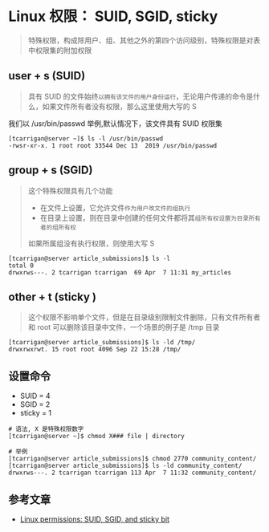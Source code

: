 # Linux 权限： SUID, SGID, sticky

> 特殊权限，构成除用户、组、其他之外的第四个访问级别，特殊权限是对表中权限集的附加权限

## user + s (SUID)

> 具有 SUID 的文件始终`以拥有该文件的用户身份运行`，无论用户传递的命令是什么，如果文件所有者没有权限，那么这里使用大写的 S

我们以 /usr/bin/passwd 举例,默认情况下，该文件具有 SUID 权限集

```shell
[tcarrigan@server ~]$ ls -l /usr/bin/passwd 
-rwsr-xr-x. 1 root root 33544 Dec 13  2019 /usr/bin/passwd
```

## group + s (SGID)

> 这个特殊权限具有几个功能
>
> * 在文件上设置，它允许文件`作为用户改文件的组执行`
> * 在目录上设置，则在目录中创建的任何文件都将其`组所有权设置为目录所有者的组所有权`
>
> 如果所属组没有执行权限，则使用大写 S

```shell
[tcarrigan@server article_submissions]$ ls -l 
total 0
drwxrws---. 2 tcarrigan tcarrigan  69 Apr  7 11:31 my_articles
```

## other + t (sticky )

> 这个权限不影响单个文件，但是在目录级别限制文件删除，只有文件所有者和 root 可以删除该目录中文件，一个场景的例子是 /tmp 目录

```shell
[tcarrigan@server article_submissions]$ ls -ld /tmp/
drwxrwxrwt. 15 root root 4096 Sep 22 15:28 /tmp/
```

## 设置命令

* SUID = 4
* SGID = 2
* sticky = 1

```shell
# 语法, X 是特殊权限数字
[tcarrigan@server ~]$ chmod X### file | directory

# 举例
[tcarrigan@server article_submissions]$ chmod 2770 community_content/
[tcarrigan@server article_submissions]$ ls -ld community_content/
drwxrws---. 2 tcarrigan tcarrigan 113 Apr  7 11:32 community_content/
```

## 参考文章

* [Linux permissions: SUID, SGID, and sticky bit](https://www.redhat.com/sysadmin/suid-sgid-sticky-bit)
